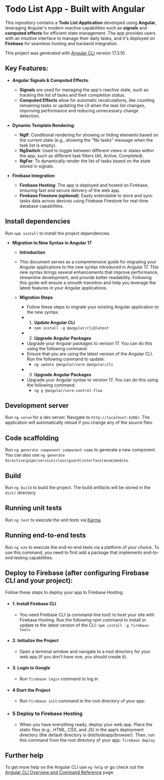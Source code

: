 # Todo List App - Built with Angular

This repository contains a **Todo List Application** developed using **Angular**, leveraging Angular's modern reactive capabilities such as **signals** and **computed effects** for efficient state management. The app provides users with an intuitive interface to manage their daily tasks, and it's deployed on **Firebase** for seamless hosting and backend integration.

This project was generated with [Angular CLI](https://github.com/angular/angular-cli) version 17.3.10.

## Key Features:

- **Angular Signals & Computed Effects**:
  - **Signals** are used for managing the app's reactive state, such as tracking the list of tasks and their completion status.
  - **Computed Effects** allow for automatic recalculations, like counting remaining tasks or updating the UI when the task list changes, improving performance and reducing unnecessary change detection.

- **Dynamic Template Rendering**:
  - **NgIf**: Conditional rendering for showing or hiding elements based on the current state (e.g., showing the "No tasks" message when the task list is empty).
  - **NgSwitch**: Used to toggle between different views or states within the app, such as different task filters (All, Active, Completed).
  - **NgFor**: To dynamically render the list of tasks based on the state stored in signals.

- **Firebase Integration**:
  - **Firebase Hosting**: The app is deployed and hosted on Firebase, ensuring fast and secure delivery of the web app.
  - **Firebase Firestore (optional)**: Easily extendable to store and sync tasks data across devices using Firebase Firestore for real-time database capabilities.

## Install dependencies
Run `npm install` to install the project dependencies.

- **Migration to New Syntax in Angular 17**

  - **Introduction**
  - This document serves as a comprehensive guide for migrating your Angular applications to the new syntax introduced in Angular 17. This new syntax brings several enhancements that improve performance, streamline development, and provide better readability. Following this guide will ensure a smooth transition and help you leverage the latest features in your Angular applications.

  - **Migration Steps**
    - Follow these steps to migrate your existing Angular application to the new syntax:
    - 1. **Update Angular CLI**
      - ```npm install -g @angular/cli@latest```
    - 2. **Upgrade Angular Packages**
    - Upgrade your Angular packages to version 17. You can do this using the following command:
    - Ensure that you are using the latest version of the Angular CLI. Run the following command to update:
      - ```ng update @angular/core @angular/cli```
    - 3. **Upgrade Angular Packages**
    - Upgrade your Angular syntax to version 17. You can do this using the following command:
      - ```ng g @angular/core:control-flow```
      
## Development server

Run `ng serve` for a dev server. Navigate to `http://localhost:4200/`. The application will automatically reload if you change any of the source files.

## Code scaffolding

Run `ng generate component component-name` to generate a new component. You can also use `ng generate directive|pipe|service|class|guard|interface|enum|module`.

## Build

Run `ng build` to build the project. The build artifacts will be stored in the `dist/` directory.

## Running unit tests

Run `ng test` to execute the unit tests via [Karma](https://karma-runner.github.io).

## Running end-to-end tests

Run `ng e2e` to execute the end-to-end tests via a platform of your choice. To use this command, you need to first add a package that implements end-to-end testing capabilities.

## Deploy to Firebase (after configuring Firebase CLI and your project):
Follow these steps to deploy your app to Firebase Hosting:
- #### 1. Install Firebase CLI
  - You need Firebase CLI (a command-line tool) to host your site with Firebase Hosting. Run the following npm command to install or update to the latest version of the CLI:
  `npm install -g firebase-tools`
- #### 2. Initialize the Project
  - Open a terminal window and navigate to a root directory for your web app (if you don’t have one, you should create it).
- #### 3. Login to Google
  - Run `firebase login` command to log in
- #### 4 Start the Project
  - Run `firebase init` command in the root directory of your app:
- ### 5 Deploy to Firebase Hosting
  - When you have everything ready, deploy your web app. Place the static files (e.g., HTML, CSS, and JS) in the app’s deployment directory (the default directory is dist/todoapp/browser). Then, run this command from the root directory of your app:
  `firebase deploy`


## Further help

To get more help on the Angular CLI use `ng help` or go check out the [Angular CLI Overview and Command Reference](https://angular.io/cli) page.
